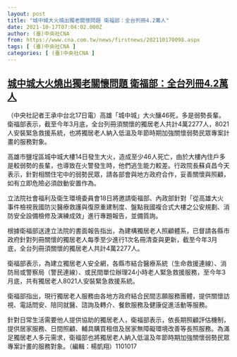 ```yaml
---
layout: post
title: "城中城大火燒出獨老關懷問題 衛福部：全台列冊4.2萬人"
date: 2021-10-17T07:04:02.000Z
author: (臺)中央社CNA
from: https://www.cna.com.tw/news/firstnews/202110170098.aspx
tags: [ (臺)中央社CNA ]
categories: [ (臺)中央社CNA ]
---
```

<!--1634454242000-->
[城中城大火燒出獨老關懷問題 衛福部：全台列冊4.2萬人](https://www.cna.com.tw/news/firstnews/202110170098.aspx)
------

<div>
<div></div><div><p>（中央社記者王承中台北17日電）高雄「城中城」大火釀46死，多是弱勢長輩。衛福部表示，截至今年3月底，全台列冊須關懷的獨居老人共計4萬2277人，8021人安裝緊急救援系統，也將獨居老人納入低溫及年節時期加強關懷弱勢民眾專案計畫的服務對象。</p><p>高雄市鹽埕區城中城大樓14日發生大火，造成至少46人死亡，由於大樓內住戶多是較弱勢的長輩，也導致在火警發生時，他們逃生能力較差。行政院長蘇貞昌今天表示，針對相關住宅中的弱勢民眾，請各部會與地方政府合作，妥善關懷與照顧，如有立即危險必須啟動安置作為。</p><p>立法院社會福利及衛生環境委員會18日將邀請衛福部、內政部針對「從高雄大火事件檢視我國防災醫療救護與復原重建制度、盤點我國複合式大樓之公安規劃、消防安全設備檢修及演練成效」進行專題報告，並備質詢。</p><p>根據衛福部送達立法院的書面報告指出，為建構獨居老人照顧體系，已督請各縣市政府針對列冊關懷的獨居老人每季至少進行1次名冊清查與更新，截至今年3月底，全台列冊須關懷的獨居老人共計4萬2277人。</p><p>衛福部表示，為建立獨居老人安全網，各縣市結合醫療系統（生命救援連線）、消防局或警察局（警民連線）、或民間單位辦理24小時老人緊急救援服務，至今年3月底，共有獨居老人8021人安裝緊急救援系統。</p><p>衛福部指出，現行獨居老人服務由各地方政府結合民間志願服務團體，提供關懷訪視、電話問安、陪同就醫、諮詢及轉介、餐飲服務及健康促進活動等服務。</p><p>針對日常生活需要他人提供協助的獨居老人，衛福部表示，依長期照顧評估機制，提供居家服務、日間照顧、輔具購買租借及居家無障礙環境改善等長照服務。為滿足獨居老人多元需求，衛福部也將獨居老人納入低溫及年節時期加強關懷弱勢民眾專案計畫的服務對象。（編輯：楊凱翔）1101017</p></div>
</div>

